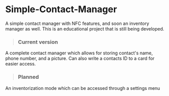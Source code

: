 # Simple-Contact-Manager
A simple contact manager with NFC features, and soon an inventory manager as well. This is an educational project that is still being developed.

>### Current version
A complete contact manager which allows for storing contact's name, phone number, and a picture. Can also write a contacts ID to a card for easier access.

>### Planned
An inventorization mode which can be accessed through a settings menu
